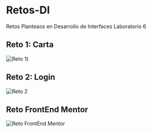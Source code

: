 # Retos-DI
Retos Planteaos en Desarrollo de Interfaces Laboratorio 6

## Reto 1: Carta
![Reto 1](https://user-images.githubusercontent.com/117754105/217033120-3b56b801-5ca4-4c74-97d0-0f792b79ba8b.png))

## Reto 2: Login
![Reto 2](https://user-images.githubusercontent.com/117754105/217033642-e4f4d969-20b3-4ab3-8593-6f3ca379e874.png)

## Reto FrontEnd Mentor
![Reto FrontEnd Mentor](https://user-images.githubusercontent.com/117754105/217033716-f89441e3-a381-43f0-a2f4-0b155a0c425e.png)

